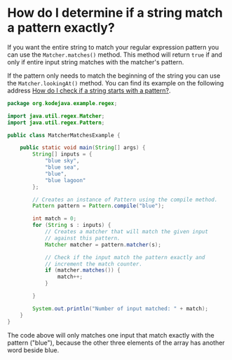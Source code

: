 # How do I determine if a string match a pattern exactly?

If you want the entire string to match your regular expression pattern you can use the `Matcher.matches()` method. This method will return `true` if and only if entire input string matches with the matcher's pattern.

If the pattern only needs to match the beginning of the string you can use the `Matcher.lookingAt()` method. You can find its example on the following address [How do I check if a string starts with a pattern?](//kodejava.org/how-do-i-check-if-a-string-starts-with-a-pattern/).

```java
package org.kodejava.example.regex;

import java.util.regex.Matcher;
import java.util.regex.Pattern;

public class MatcherMatchesExample {

    public static void main(String[] args) {
        String[] inputs = {
            "blue sky",
            "blue sea",
            "blue",
            "blue lagoon"
        };

        // Creates an instance of Pattern using the compile method.
        Pattern pattern = Pattern.compile("blue");

        int match = 0;
        for (String s : inputs) {
            // Creates a matcher that will match the given input
            // against this pattern.
            Matcher matcher = pattern.matcher(s);

            // Check if the input match the pattern exactly and
            // increment the match counter.
            if (matcher.matches()) {
                match++;
            }

        }

        System.out.println("Number of input matched: " + match);
    }
}
```

The code above will only matches one input that match exactly with the pattern ("blue"), because the other three elements of the array has another word beside blue.
